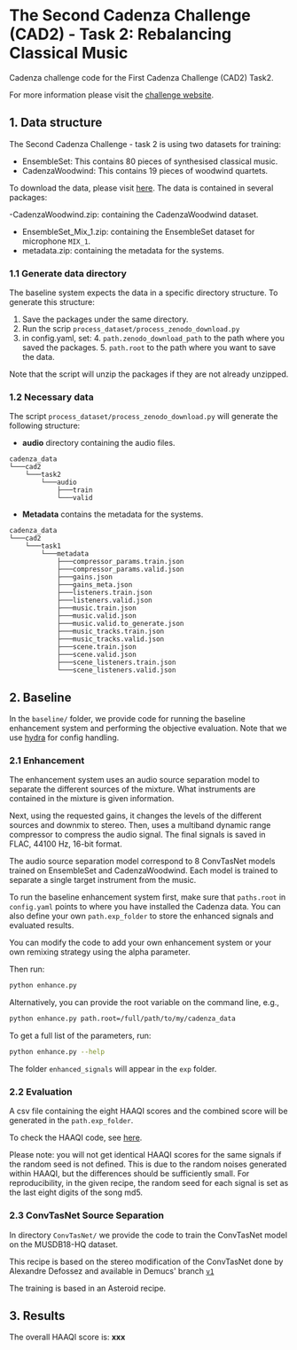 # The Second Cadenza Challenge (CAD2) - Task 2: Rebalancing Classical Music

Cadenza challenge code for the First Cadenza Challenge (CAD2) Task2.

For more information please visit the [challenge website](https://cadenzachallenge.org/docs/cadenza2/intro).

## 1. Data structure

The Second Cadenza Challenge - task 2 is using two datasets for training:

- EnsembleSet: This contains 80 pieces of synthesised classical music.
- CadenzaWoodwind: This contains 19 pieces of woodwind quartets.

To download the data, please visit [here](https://forms.gle/taYK6MfBeW9sQk5PA).
The data is contained in several packages:

-CadenzaWoodwind.zip: containing the CadenzaWoodwind dataset.
- EnsembleSet_Mix_1.zip: containing the EnsembleSet dataset for microphone `MIX_1`.
- metadata.zip: containing the metadata for the systems.

### 1.1 Generate data directory

The baseline system expects the data in a specific directory structure.
To generate this structure:

1. Save the packages under the same directory.
2. Run the scrip `process_dataset/process_zenodo_download.py`
3. in config.yaml, set:
   4. `path.zenodo_download_path` to the path where you saved the packages.
   5. `path.root` to the path where you want to save the data.

Note that the script will unzip the packages if they are not already unzipped.


### 1.2 Necessary data

The script `process_dataset/process_zenodo_download.py` will generate the following structure:

- **audio** directory containing the audio files.

```text
cadenza_data
└───cad2
    └───task2
        └───audio
            ├───train
            └───valid
```

- **Metadata** contains the metadata for the systems.

```text
cadenza_data
└───cad2
    └───task1
        └───metadata
            ├───compressor_params.train.json
            ├───compressor_params.valid.json
            ├───gains.json
            ├───gains_meta.json
            ├───listeners.train.json
            ├───listeners.valid.json
            ├───music.train.json
            ├───music.valid.json
            ├───music.valid.to_generate.json
            ├───music_tracks.train.json
            ├───music_tracks.valid.json
            ├───scene.train.json
            ├───scene.valid.json
            ├───scene_listeners.train.json
            └───scene_listeners.valid.json
```

## 2. Baseline

In the `baseline/` folder, we provide code for running the baseline enhancement system
and performing the objective evaluation.
Note that we use [hydra](https://hydra.cc/docs/intro/) for config handling.

### 2.1 Enhancement

The enhancement system uses an audio source separation model to separate the different
sources of the mixture. What instruments are contained in the mixture is given information.

Next, using the requested gains, it changes the levels of the different sources and
downmix to stereo. Then, uses a multiband dynamic range compressor to compress the audio signal.
The final signals is saved in FLAC, 44100 Hz, 16-bit format.

The audio source separation model correspond to 8 ConvTasNet models trained on EnsembleSet and CadenzaWoodwind.
Each model is trained to separate a single target instrument from the music.

To run the baseline enhancement system first, make sure that `paths.root` in `config.yaml` points to
where you have installed the Cadenza data. You can also define your own `path.exp_folder`
to store the enhanced signals and evaluated results.

You can modify the code to add your own enhancement system or your own remixing strategy
using the alpha parameter.

Then run:

```bash
python enhance.py
```

Alternatively, you can provide the root variable on the command line, e.g.,

```bash
python enhance.py path.root=/full/path/to/my/cadenza_data
```

To get a full list of the parameters, run:

```bash
python enhance.py --help
```

The folder `enhanced_signals` will appear in the `exp` folder.

### 2.2 Evaluation

A csv file containing the eight HAAQI scores and the combined score will be generated in the `path.exp_folder`.

To check the HAAQI code, see [here](../../../../clarity/evaluator/haaqi).

Please note: you will not get identical HAAQI scores for the same signals if the random seed is not defined.
This is due to the  random noises generated within HAAQI, but the differences should be sufficiently small.
For reproducibility, in the given recipe, the random seed for each signal is set as the last eight digits
of the song md5.

### 2.3 ConvTasNet Source Separation

In directory `ConvTasNet/` we provide the code to train the ConvTasNet model
on the MUSDB18-HQ dataset.

This recipe is based on the stereo modification of the ConvTasNet done by Alexandre Defossez
and available in Demucs' branch [`v1`](https://github.com/facebookresearch/demucs/blob/110f8fee0815d4c0d4ed3e2d478e37df247cd269/demucs/tasnet.py)

The training is based in an Asteroid recipe.

## 3. Results

The overall HAAQI score is: **xxx**
